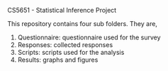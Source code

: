 CS5651 - Statistical Inference Project

This repository contains four sub folders. They are,
1. Questionnaire: questionnaire used for the survey
2. Responses: collected responses
3. Scripts: scripts used for the analysis
4. Results: graphs and figures
